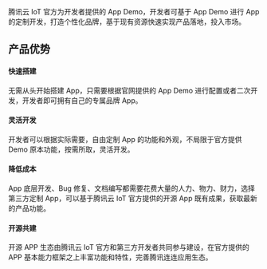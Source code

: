 
腾讯云 IoT 官方为开发者提供的 App Demo，开发者可基于 App Demo 进行 App 的定制开发，打造个性化品牌，基于现有资源快速实现产品落地，投入市场。   


## 产品优势

#### 快速搭建

无需从头开始搭建 App，只需要根据官网提供的 App Demo 进行配置或者二次开发，开发者即可拥有自己的专属品牌 App。

#### 灵活开发

开发者可以根据实际需要，自由定制 App 的功能和外观，不局限于官方提供 Demo 原本功能，按需所取，灵活开发。

#### 降低成本

App 底层开发、Bug 修复、文档编写都需要花费大量的人力、物力、财力，选择第三方定制 App，可以基于腾讯云 IoT 官方提供的开源 App 既有成果，获取最新的产品功能。

#### 开源共建

开源 APP 生态由腾讯云 IoT 官方和第三方开发者共同参与建设，在官方提供的 APP 基本能力框架之上丰富功能和特性，完善腾讯连连应用生态。
